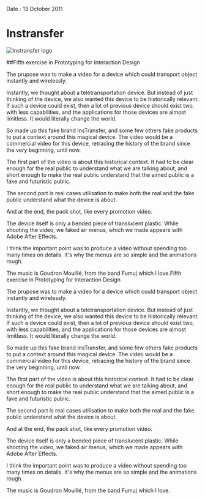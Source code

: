 Date : 13 October 2011

# Instransfer

<img src="/attachments/instransfer.png" alt="Instransfer logo"/>

##Fifth exercise in Prototyping for Interaction Design



The prupose was to make a video for a device which could transport object instantly and wirelessly.


Instantly, we thought about a teletransportation device.
But instead of just thinking of the device, we also wanted this device to be historically relevant.
If such a device could exist, then a lot of previous device should exist two, with less capabilities, and the applications for those devices are almost limitless.
It would literally change the world.


So made up this fake brand InsTransfer, and some few others fake products to put a context around this magical device. The video would be a commercial video for this device, retracing the history of the brand since the very beginning, until now.


The first part of the video is about this historical context.
It had to be clear enough for the real public to understand what we are talking about, and short enough to make the real public understand that the aimed public is a fake and futuristic public.


The second part is real cases utilisation to make both the real and the fake public understand what the device is about.


And at the end, the pack shot, like every promotion video.


The device itself is only a bended piece of translucent plastic.
While shooting the video, we faked air menus, which we made appears with Adobe After Effects.


I think the important point was to produce a video without spending too many times on details.
It's why the menus are so simple and the animations rough.


The music is Goudron Mouillé, from the band Fumuj which I love.Fifth exercise in Prototyping for Interaction Design


The prupose was to make a video for a device which could transport object instantly and wirelessly.


Instantly, we thought about a teletransportation device.
But instead of just thinking of the device, we also wanted this device to be historically relevant.
If such a device could exist, then a lot of previous device should exist two, with less capabilities, and the applications for those devices are almost limitless.
It would literally change the world.


So made up this fake brand InsTransfer, and some few others fake products to put a context around this magical device. The video would be a commercial video for this device, retracing the history of the brand since the very beginning, until now.


The first part of the video is about this historical context.
It had to be clear enough for the real public to understand what we are talking about, and short enough to make the real public understand that the aimed public is a fake and futuristic public.


The second part is real cases utilisation to make both the real and the fake public understand what the device is about.


And at the end, the pack shot, like every promotion video.


The device itself is only a bended piece of translucent plastic.
While shooting the video, we faked air menus, which we made appears with Adobe After Effects.


I think the important point was to produce a video without spending too many times on details.
It's why the menus are so simple and the animations rough.


The music is Goudron Mouillé, from the band Fumuj which I love.
